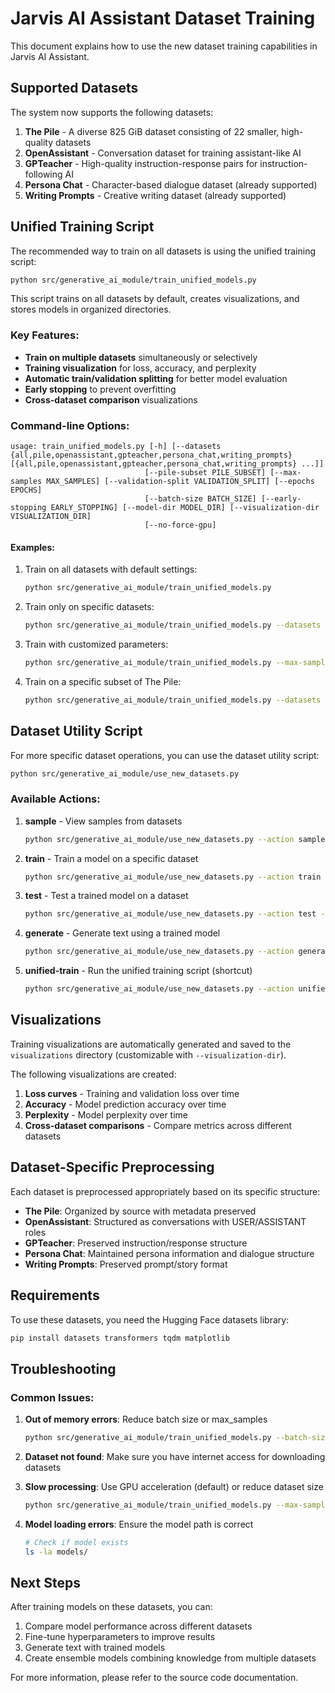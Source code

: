 # Jarvis AI Assistant Dataset Training

This document explains how to use the new dataset training capabilities in Jarvis AI Assistant.

## Supported Datasets

The system now supports the following datasets:

1. **The Pile** - A diverse 825 GiB dataset consisting of 22 smaller, high-quality datasets
2. **OpenAssistant** - Conversation dataset for training assistant-like AI
3. **GPTeacher** - High-quality instruction-response pairs for instruction-following AI
4. **Persona Chat** - Character-based dialogue dataset (already supported)
5. **Writing Prompts** - Creative writing dataset (already supported)

## Unified Training Script

The recommended way to train on all datasets is using the unified training script:

```bash
python src/generative_ai_module/train_unified_models.py
```

This script trains on all datasets by default, creates visualizations, and stores models in organized directories.

### Key Features:

- **Train on multiple datasets** simultaneously or selectively
- **Training visualization** for loss, accuracy, and perplexity
- **Automatic train/validation splitting** for better model evaluation
- **Early stopping** to prevent overfitting
- **Cross-dataset comparison** visualizations

### Command-line Options:

```
usage: train_unified_models.py [-h] [--datasets {all,pile,openassistant,gpteacher,persona_chat,writing_prompts} [{all,pile,openassistant,gpteacher,persona_chat,writing_prompts} ...]]
                              [--pile-subset PILE_SUBSET] [--max-samples MAX_SAMPLES] [--validation-split VALIDATION_SPLIT] [--epochs EPOCHS]
                              [--batch-size BATCH_SIZE] [--early-stopping EARLY_STOPPING] [--model-dir MODEL_DIR] [--visualization-dir VISUALIZATION_DIR]
                              [--no-force-gpu]
```

#### Examples:

1. Train on all datasets with default settings:

   ```bash
   python src/generative_ai_module/train_unified_models.py
   ```

2. Train only on specific datasets:

   ```bash
   python src/generative_ai_module/train_unified_models.py --datasets pile openassistant
   ```

3. Train with customized parameters:

   ```bash
   python src/generative_ai_module/train_unified_models.py --max-samples 1000 --epochs 20 --validation-split 0.15 --early-stopping 5
   ```

4. Train on a specific subset of The Pile:
   ```bash
   python src/generative_ai_module/train_unified_models.py --datasets pile --pile-subset pubmed
   ```

## Dataset Utility Script

For more specific dataset operations, you can use the dataset utility script:

```bash
python src/generative_ai_module/use_new_datasets.py
```

### Available Actions:

1. **sample** - View samples from datasets

   ```bash
   python src/generative_ai_module/use_new_datasets.py --action sample --dataset pile
   ```

2. **train** - Train a model on a specific dataset

   ```bash
   python src/generative_ai_module/use_new_datasets.py --action train --dataset openassistant --max-samples 500 --epochs 10
   ```

3. **test** - Test a trained model on a dataset

   ```bash
   python src/generative_ai_module/use_new_datasets.py --action test --model-path models/openassistant_model.pt --dataset openassistant
   ```

4. **generate** - Generate text using a trained model

   ```bash
   python src/generative_ai_module/use_new_datasets.py --action generate --model-path models/pile_model.pt --prompt "Explain quantum computing"
   ```

5. **unified-train** - Run the unified training script (shortcut)
   ```bash
   python src/generative_ai_module/use_new_datasets.py --action unified-train --dataset all
   ```

## Visualizations

Training visualizations are automatically generated and saved to the `visualizations` directory (customizable with `--visualization-dir`).

The following visualizations are created:

1. **Loss curves** - Training and validation loss over time
2. **Accuracy** - Model prediction accuracy over time
3. **Perplexity** - Model perplexity over time
4. **Cross-dataset comparisons** - Compare metrics across different datasets

## Dataset-Specific Preprocessing

Each dataset is preprocessed appropriately based on its specific structure:

- **The Pile**: Organized by source with metadata preserved
- **OpenAssistant**: Structured as conversations with USER/ASSISTANT roles
- **GPTeacher**: Preserved instruction/response structure
- **Persona Chat**: Maintained persona information and dialogue structure
- **Writing Prompts**: Preserved prompt/story format

## Requirements

To use these datasets, you need the Hugging Face datasets library:

```bash
pip install datasets transformers tqdm matplotlib
```

## Troubleshooting

### Common Issues:

1. **Out of memory errors**: Reduce batch size or max_samples

   ```bash
   python src/generative_ai_module/train_unified_models.py --batch-size 16 --max-samples 200
   ```

2. **Dataset not found**: Make sure you have internet access for downloading datasets

3. **Slow processing**: Use GPU acceleration (default) or reduce dataset size

   ```bash
   python src/generative_ai_module/train_unified_models.py --max-samples 100
   ```

4. **Model loading errors**: Ensure the model path is correct
   ```bash
   # Check if model exists
   ls -la models/
   ```

## Next Steps

After training models on these datasets, you can:

1. Compare model performance across different datasets
2. Fine-tune hyperparameters to improve results
3. Generate text with trained models
4. Create ensemble models combining knowledge from multiple datasets

For more information, please refer to the source code documentation.
